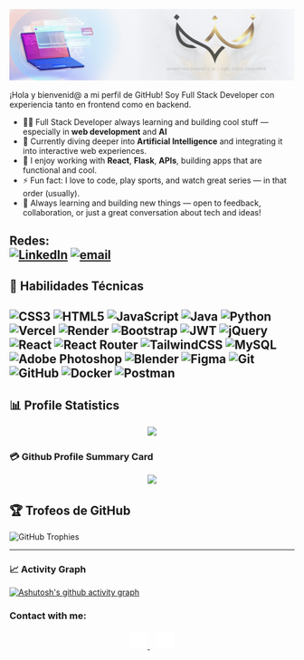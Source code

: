 
![Header](https://github.com/bryamarin/bryamarin/blob/main/LINKEDING%20BRYAM%201.png?raw=true)


¡Hola y bienvenid@ a mi perfil de GitHub! Soy Full Stack Developer con experiencia tanto en frontend como en backend.

- 👨‍💻 Full Stack Developer always learning and building cool stuff — especially in **web development** and **AI**
- 🤖 Currently diving deeper into **Artificial Intelligence** and integrating it into interactive web experiences.
- 🚀 I enjoy working with **React**, **Flask**, **APIs**, building apps that are functional and cool.
- ⚡ Fun fact: I love to code, play sports, and watch great series — in that order (usually).
- 🌱 Always learning and building new things — open to feedback, collaboration, or just a great conversation about tech and ideas!

**Redes:**  
[![LinkedIn](https://img.shields.io/badge/LinkedIn-%230077B5.svg?logo=linkedin&logoColor=white)](https://www.linkedin.com/in/bryam-marin-developer-marketing) [![email](https://img.shields.io/badge/Email-D14836?logo=gmail&logoColor=white)](mailto:marketing.marin18@gmail.com) 
---

## 🚀 Habilidades Técnicas

![CSS3](https://img.shields.io/badge/css3-%231572B6.svg?style=for-the-badge&logo=css3&logoColor=white) ![HTML5](https://img.shields.io/badge/html5-%23E34F26.svg?style=for-the-badge&logo=html5&logoColor=white) ![JavaScript](https://img.shields.io/badge/javascript-%23323330.svg?style=for-the-badge&logo=javascript&logoColor=%23F7DF1E) ![Java](https://img.shields.io/badge/java-%23ED8B00.svg?style=for-the-badge&logo=openjdk&logoColor=white) ![Python](https://img.shields.io/badge/python-3670A0?style=for-the-badge&logo=python&logoColor=ffdd54) ![Vercel](https://img.shields.io/badge/vercel-%23000000.svg?style=for-the-badge&logo=vercel&logoColor=white) ![Render](https://img.shields.io/badge/Render-%46E3B7.svg?style=for-the-badge&logo=render&logoColor=white) ![Bootstrap](https://img.shields.io/badge/bootstrap-%238511FA.svg?style=for-the-badge&logo=bootstrap&logoColor=white) ![JWT](https://img.shields.io/badge/JWT-black?style=for-the-badge&logo=JSON%20web%20tokens) ![jQuery](https://img.shields.io/badge/jquery-%230769AD.svg?style=for-the-badge&logo=jquery&logoColor=white) ![React](https://img.shields.io/badge/react-%2320232a.svg?style=for-the-badge&logo=react&logoColor=%2361DAFB) ![React Router](https://img.shields.io/badge/React_Router-CA4245?style=for-the-badge&logo=react-router&logoColor=white) ![TailwindCSS](https://img.shields.io/badge/tailwindcss-%2338B2AC.svg?style=for-the-badge&logo=tailwind-css&logoColor=white)  ![MySQL](https://img.shields.io/badge/mysql-4479A1.svg?style=for-the-badge&logo=mysql&logoColor=white) ![Adobe Photoshop](https://img.shields.io/badge/adobe%20photoshop-%2331A8FF.svg?style=for-the-badge&logo=adobe%20photoshop&logoColor=white)  ![Blender](https://img.shields.io/badge/blender-%23F5792A.svg?style=for-the-badge&logo=blender&logoColor=white) ![Figma](https://img.shields.io/badge/figma-%23F24E1E.svg?style=for-the-badge&logo=figma&logoColor=white) ![Git](https://img.shields.io/badge/git-%23F05033.svg?style=for-the-badge&logo=git&logoColor=white) ![GitHub](https://img.shields.io/badge/github-%23121011.svg?style=for-the-badge&logo=github&logoColor=white) ![Docker](https://img.shields.io/badge/docker-%230db7ed.svg?style=for-the-badge&logo=docker&logoColor=white) ![Postman](https://img.shields.io/badge/Postman-FF6C37?style=for-the-badge&logo=postman&logoColor=white)
---


## 📊 Profile Statistics

<div align="center">
    <picture>
    <source
        srcset="https://github-readme-stats.vercel.app/api?username=bryamarin&show_icons=true&theme=tokyonight"
        media="(prefers-color-scheme: dark)"
    />
    <source
        srcset="https://github-readme-stats.vercel.app/api?username=bryamarin&show_icons=true"
        media="(prefers-color-scheme: light), (prefers-color-scheme: no-preference)"
    />
    <img src="https://github-readme-stats.vercel.app/api?username=bryamarin&show_icons=true" />
    </picture>
</div>
 
### 💳 Github Profile Summary Card
 
<div align=center>
  
![](https://github-profile-summary-cards.vercel.app/api/cards/profile-details?username=bryamarin&theme=github_dark)
  
</div>

 ## 🏆 Trofeos de GitHub

![GitHub Trophies](https://github-profile-trophy.vercel.app/?username=bryamarin&theme=radical)

---
 
### 📈 Activity Graph
 
[![Ashutosh's github activity graph](https://github-readme-activity-graph.vercel.app/graph?username=Ashutosh00710&theme=dracula)](https://github.com/ashutosh00710/github-readme-activity-graph)

### Contact with me:

<div align="center">
<a href="www.linkedin.com/in/bryam-marin-developer-marketing" target="_blank" rel="noopener noreferrer">
  <img src="linkedin-dark.svg" alt="LinkedIn" 
       style="width:32px; height:32px; filter: brightness(0) invert(1);" />
</a>
&nbsp;&nbsp;
<a href="mailto:marketing.marin18@gmail.com" target="_blank" rel="noopener noreferrer">
  <img alt="Gmail" width="32" height="32" src="image (2).png" />

</a>
</div>




